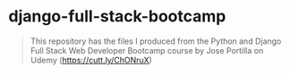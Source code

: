 # django-full-stack-bootcamp

> This repository has the files I produced from the Python and Django Full Stack Web Developer Bootcamp course by Jose Portilla on Udemy (https://cutt.ly/ChONruX)
